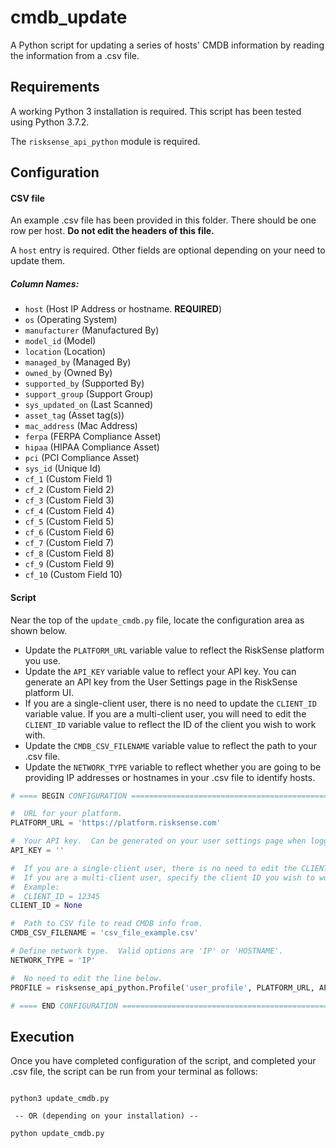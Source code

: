 # cmdb_update
A Python script for updating a series of hosts' CMDB information by reading the information from a .csv file.

## Requirements
A working Python 3 installation is required.  This script has been tested using Python 3.7.2.

The `risksense_api_python` module is required.


## Configuration
#### CSV file
An example .csv file has been provided in this folder. There should be one row per host. __Do not edit the headers of this file.__

A `host` entry is required.  Other fields are optional depending on your need to update them.

##### Column Names:
 * `host` (Host IP Address or hostname. __REQUIRED__)
 * `os` (Operating System)
 * `manufacturer` (Manufactured By)
 * `model_id` (Model)
 * `location` (Location)
 * `managed_by` (Managed By)
 * `owned_by` (Owned By)
 * `supported_by` (Supported By)
 * `support_group` (Support Group)
 * `sys_updated_on` (Last Scanned)
 * `asset_tag` (Asset tag(s))
 * `mac_address` (Mac Address)
 * `ferpa` (FERPA Compliance Asset)
 * `hipaa` (HIPAA Compliance Asset)
 * `pci` (PCI Compliance Asset)
 * `sys_id` (Unique Id)
 * `cf_1` (Custom Field 1)
 * `cf_2` (Custom Field 2)
 * `cf_3` (Custom Field 3)
 * `cf_4` (Custom Field 4)
 * `cf_5` (Custom Field 5)
 * `cf_6` (Custom Field 6)
 * `cf_7` (Custom Field 7)
 * `cf_8` (Custom Field 8)
 * `cf_9` (Custom Field 9)
 * `cf_10` (Custom Field 10)

#### Script
Near the top of the `update_cmdb.py` file, locate the configuration area as shown below.  
* Update the `PLATFORM_URL` variable value to reflect the RiskSense platform you use.
* Update the `API_KEY` variable value to reflect your API key.  You can generate an API key from the User Settings page
  in the RiskSense platform UI.
* If you are a single-client user, there is no need to update the `CLIENT_ID` variable value.  If you are a multi-client
  user, you will need to edit the `CLIENT_ID` variable value to reflect the ID of the client you wish to work with.
* Update the `CMDB_CSV_FILENAME` variable value to reflect the path to your .csv file.
* Update the `NETWORK_TYPE` variable to reflect whether you are going to be providing IP addresses or hostnames
  in your .csv file to identify hosts.

```python
# ==== BEGIN CONFIGURATION ============================================================================================

#  URL for your platform.
PLATFORM_URL = 'https://platform.risksense.com'

#  Your API key.  Can be generated on your user settings page when logged in to the RiskSense platform.
API_KEY = ''

#  If you are a single-client user, there is no need to edit the CLIENT_ID variable.
#  If you are a multi-client user, specify the client ID you wish to work with here.
#  Example:
#  CLIENT_ID = 12345
CLIENT_ID = None

#  Path to CSV file to read CMDB info from.
CMDB_CSV_FILENAME = 'csv_file_example.csv'

# Define network type.  Valid options are 'IP' or 'HOSTNAME'.
NETWORK_TYPE = 'IP'

#  No need to edit the line below.
PROFILE = risksense_api_python.Profile('user_profile', PLATFORM_URL, API_KEY)

# ==== END CONFIGURATION ==============================================================================================
```

## Execution
Once you have completed configuration of the script, and completed your .csv file, the script can be run from your
terminal as follows:

```commandline

python3 update_cmdb.py

 -- OR (depending on your installation) --

python update_cmdb.py

```